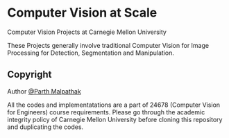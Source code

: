 # Computer Vision at Scale
Computer Vision Projects at Carnegie Mellon University

These Projects generally involve traditional Computer Vision for Image Processing for Detection, Segmentation and Manipulation.

## Copyright
Author [@Parth Malpathak](https://github.com/parthmalpathak)

All the codes and implementatations are a part of 24678 (Computer Vision for Engineers) course requirements. Please go through the academic integrity policy of Carnegie Mellon University before cloning this repository and duplicating the codes.
